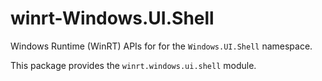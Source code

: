 <!-- warning: Please don't edit this file. It was automatically generated. -->

# winrt-Windows.UI.Shell

Windows Runtime (WinRT) APIs for for the `Windows.UI.Shell` namespace.

This package provides the `winrt.windows.ui.shell` module.

